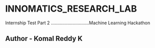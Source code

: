 # INNOMATICS_RESEARCH_LAB
Internship Test Part 2 ..............................Machine Learning Hackathon

## Author - Komal Reddy K
